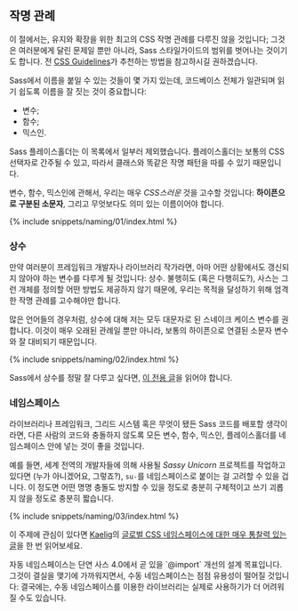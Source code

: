 
## 작명 관례

이 절에서는, 유지와 확장을 위한 최고의 CSS 작명 관례를 다루진 않을 것입니다; 그것은 여러분에게 달린 문제일 뿐만 아니라, Sass 스타일가이드의 범위를 벗어나는 것이기도 합니다. 전 [CSS Guidelines](https://cssguidelin.es/#naming-conventions)가 추천하는 방법을 참고하시길 권하겠습니다.

Sass에서 이름을 붙일 수 있는 것들이 몇 가지 있는데, 코드베이스 전체가 일관되며 읽기 쉽도록 이름을 잘 짓는 것이 중요합니다:

- 변수;
- 함수;
- 믹스인.

Sass 플레이스홀더는 이 목록에서 일부러 제외했습니다. 플레이스홀더는 보통의 CSS 선택자로 간주될 수 있고, 따라서 클래스와 똑같은 작명 패턴을 따를 수 있기 때문입니다.

변수, 함수, 믹스인에 관해서, 우리는 매우 _CSS스러운_ 것을 고수할 것입니다: **하이픈으로 구분된 소문자**, 그리고 무엇보다도 의미 있는 이름이어야 합니다.

{% include snippets/naming/01/index.html %}

### 상수

만약 여러분이 프레임워크 개발자나 라이브러리 작가라면, 아마 어떤 상황에서도 갱신되지 않아야 하는 변수를 다루게 될 것입니다: 상수. 불행히도 (혹은 다행히도?), 사스는 그런 개체를 정의할 어떤 방법도 제공하지 않기 때문에, 우리는 목적을 달성하기 위해 엄격한 작명 관례를 고수해야만 합니다.

많은 언어들의 경우처럼, 상수에 대해 저는 모두 대문자로 된 스네이크 케이스 변수를 권합니다. 이것이 매우 오래된 관례일 뿐만 아니라, 보통의 하이픈으로 연결된 소문자 변수와 잘 대비되기 때문입니다.

{% include snippets/naming/02/index.html %}

Sass에서 상수를 정말 잘 다루고 싶다면, [이 전용 글](https://www.sitepoint.com/dealing-constants-sass/)을 읽어야 합니다.

### 네임스페이스

라이브러리나 프레임워크, 그리드 시스템 혹은 무엇이 됐든 Sass 코드를 배포할 생각이라면, 다른 사람의 코드와 충돌하지 않도록 모든 변수, 함수, 믹스인, 플레이스홀더를 네임스페이스 안에 넣는 것이 좋을 것입니다.

예를 들면, 세계 전역의 개발자들에 의해 사용될 _Sassy Unicorn_ 프로젝트를 작업하고 있다면 (누가 아니겠어요, 그렇죠?), `su-`를 네임스페이스로 붙이는 걸 고려할 수 있을 겁니다. 이 정도면 어떤 명명 충돌도 방지할 수 있을 정도로 충분히 구체적이고 쓰기 괴롭지 않을 정도로 충분히 짧습니다.

{% include snippets/naming/03/index.html %}

이 주제에 관심이 있다면 [Kaelig](https://kaelig.fr/)의 [글로벌 CSS 네임스페이스에 대한 매우 통찰력 있는 글](https://blog.kaelig.fr/post/44554267597/please-respect-the-global-css-namespace)을 한 번 읽어보세요.

<div class="note">
<p>자동 네임스페이스는 단연 사스 4.0에서 곧 있을 `@import` 개선의 설계 목표입니다. 그것이 결실을 맺기에 가까워지면서, 수동 네임스페이스는 점점 유용성이 떨어질 것입니다: 결국에는, 수동 네임스페이스를 이용한 라이브러리는 실제로 사용하기가 더 어려워질 수도 있습니다.</p>
</div>
